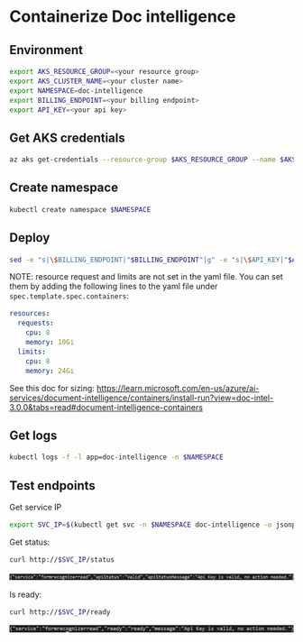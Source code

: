 # Containerize Doc intelligence

## Environment

```bash	
export AKS_RESOURCE_GROUP=<your resource group>
export AKS_CLUSTER_NAME=<your cluster name>
export NAMESPACE=doc-intelligence
export BILLING_ENDPOINT=<your billing endpoint>
export API_KEY=<your api key>
```	

## Get AKS credentials

```bash
az aks get-credentials --resource-group $AKS_RESOURCE_GROUP --name $AKS_CLUSTER_NAME
```

## Create namespace

```bash
kubectl create namespace $NAMESPACE
```

## Deploy

```bash
sed -e "s|\$BILLING_ENDPOINT|"$BILLING_ENDPOINT"|g" -e "s|\$API_KEY|"$API_KEY"|g" k8s/application.yaml | kubectl apply -f - -n $NAMESPACE
```

NOTE: resource request and limits are not set in the yaml file. You can set them by adding the following lines to the yaml file under `spec.template.spec.containers`:

```yaml
resources:
  requests:
    cpu: 8
    memory: 10Gi
  limits:
    cpu: 8
    memory: 24Gi
```

See this doc for sizing: https://learn.microsoft.com/en-us/azure/ai-services/document-intelligence/containers/install-run?view=doc-intel-3.0.0&tabs=read#document-intelligence-containers

## Get logs
    
```bash
kubectl logs -f -l app=doc-intelligence -n $NAMESPACE
```

## Test endpoints

Get service IP

```bash
export SVC_IP=$(kubectl get svc -n $NAMESPACE doc-intelligence -o jsonpath='{.status.loadBalancer.ingress[0].ip}')
```
Get status:

```bash
curl http://$SVC_IP/status
```

![Status](status.png)

Is ready:

```bash
curl http://$SVC_IP/ready
```

![Readinnes](ready.png)